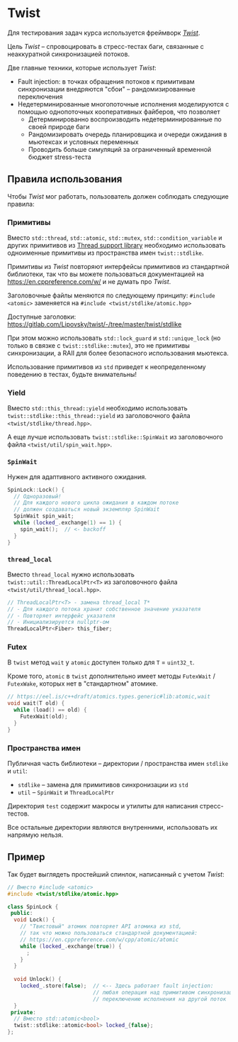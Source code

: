 # Twist

Для тестирования задач курса используется фреймворк [_Twist_](https://gitlab.com/Lipovsky/twist).

Цель _Twist_ – спровоцировать в стресс-тестах баги, связанные с неаккуратной синхронизацией потоков.

Две главные техники, которые использует _Twist_:

- Fault injection: в точках обращения потоков к примитивам синхронизации внедряются "сбои" – рандомизированные переключения
- Недетерминированные многопоточные исполнения моделируются с помощью однопоточных кооперативных файберов, что позволяет
  - Детерминированно воспроизводить недетерминированные по своей природе баги
  - Рандомизировать очередь планировщика и очереди ожидания в мьютексах и условных переменных 
  - Проводить больше симуляций за ограниченный временной бюджет stress-теста

## Правила использования

Чтобы _Twist_ мог работать, пользователь должен соблюдать следующие правила:

### Примитивы

Вместо `std::thread`, `std::atomic`, `std::mutex`, `std::condition_variable` и других примитивов из [Thread support library](https://en.cppreference.com/w/cpp/thread) необходимо использовать одноименные примитивы из пространства имен `twist::stdlike`.

Примитивы из _Twist_ повторяют интерфейсы примитивов из стандартной библиотеки, так что вы можете пользоваться документацией на https://en.cppreference.com/w/ и не думать про _Twist_.

Заголовочные файлы меняются по следующему принципу: `#include <atomic>` заменяется на `#include <twist/stdlike/atomic.hpp>`

Доступные заголовки: https://gitlab.com/Lipovsky/twist/-/tree/master/twist/stdlike

При этом можно использовать `std::lock_guard` и `std::unique_lock` (но только в связке с `twist::stdlike::mutex`), это не примитивы синхронизации, а RAII для более безопасного использования мьютекса.

Использование примитивов из `std` приведет к неопределенному поведению в тестах, будьте внимательны!

### Yield

Вместо `std::this_thread::yield` необходимо использовать `twist::stdlike::this_thread::yield` из заголовочного файла `<twist/stdlike/thread.hpp>`.

А еще лучше использовать `twist::stdlike::SpinWait` из заголовочного файла `<twist/util/spin_wait.hpp>`.

### `SpinWait`

Нужен для адаптивного активного ожидания.

```cpp
SpinLock::Lock() {
  // Одноразовый!
  // Для каждого нового цикла ожидания в каждом потоке 
  // должен создаваться новый экземпляр SpinWait
  SpinWait spin_wait;
  while (locked_.exchange(1) == 1) {
    spin_wait();  // <- backoff
  }
}
```

### `thread_local`

Вместо `thread_local` нужно использовать `twist::util::ThreadLocalPtr<T>` из заголовочного файла `<twist/util/thread_local.hpp>`.

```cpp
// ThreadLocalPtr<T> - замена thread_local T*
// - Для каждого потока хранит собственное значение указателя
// - Повторяет интерфейс указателя
// - Инициализируется nullptr-ом
ThreadLocalPtr<Fiber> this_fiber;
```

### Futex

В `twist` метод `wait` у `atomic` доступен только для `T` = `uint32_t`.

Кроме того, `atomic` в `twist` дополнительно имеет методы `FutexWait` / `FutexWake`, которых
нет в "стандартном" атомике.

```cpp
// https://eel.is/c++draft/atomics.types.generic#lib:atomic,wait
void wait(T old) {
  while (load() == old) {
    FutexWait(old);
  }   
}
```

### Пространства имен

Публичная часть библиотеки – директории / пространства имен `stdlike` и `util`: 

- `stdlike` – замена для примитивов синхронизации из `std` 
- `util` – `SpinWait` и `ThreadLocalPtr`

Директория `test` содержит макросы и утилиты для написания стресс-тестов.

Все остальные директории являются внутренними, использовать их напрямую нельзя.

## Пример

Так будет выглядеть простейший спинлок, написанный с учетом _Twist_:

```cpp
// Вместо #include <atomic>
#include <twist/stdlike/atomic.hpp>

class SpinLock {
 public:
  void Lock() {
    // "Твистовый" атомик повторяет API атомика из std, 
    // так что можно пользоваться стандартной документацией:
    // https://en.cppreference.com/w/cpp/atomic/atomic
    while (locked_.exchange(true)) {
      ;
    }
  }
  
  void Unlock() {
    locked_.store(false);  // <-- Здесь работает fault injection:
                           // любая операция над примитивом синхронизации может привести к
                           // переключению исполнения на другой поток
  }
 private:
  // Вместо std::atomic<bool>
  twist::stdlike::atomic<bool> locked_{false};
};
```
